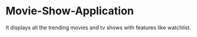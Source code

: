 # Movie-Show-Application
It displays all the trending movies and tv shows with features like watchlist.
